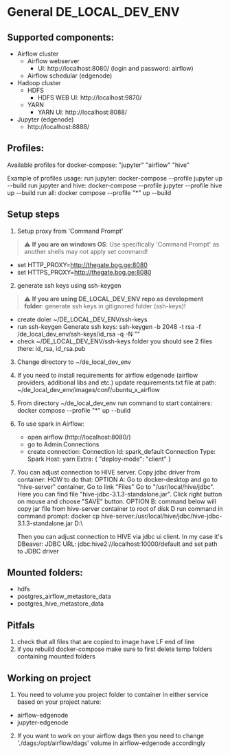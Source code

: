 # General DE_LOCAL_DEV_ENV

## Supported components:
- Airflow cluster
    - Airflow webserver
        - UI: http://localhost:8080/  (login and password: airflow)
    - Airflow schedular (edgenode)
- Hadoop cluster
    - HDFS
        - HDFS WEB UI: http://localhost:9870/
    - YARN
        - YARN UI: http://localhost:8088/
- Jupyter (edgenode)
    - http://localhost:8888/

## Profiles:
Available profiles for docker-compose:
    "jupyter"
    "airflow"
    "hive"

Example of profiles usage:
    run jupyter: docker-compose --profile jupyter up --build
    run jupyter and hive: docker-compose --profile jupyter --profile hive up --build
    run all: docker compose --profile "*" up --build

## Setup steps
1. Setup proxy from 'Command Prompt' 
> :warning: **If you are on windows OS**: Use specifically 'Command Prompt' as another shells may not apply set command!
- set HTTP_PROXY=http://thegate.bog.ge:8080
- set HTTPS_PROXY=http://thegate.bog.ge:8080

2. generate ssh keys using ssh-keygen
> :warning: **If you are using DE_LOCAL_DEV_ENV repo as development folder**: generate ssh keys in gitignored folder (ssh-keys)!
- create doler ~/DE_LOCAL_DEV_ENV/ssh-keys
- run ssh-keygen Generate ssh keys: 
    ssh-keygen -b 2048 -t rsa -f <path to folder>/de_local_dev_env/ssh-keys/id_rsa -q -N ""
- check ~/DE_LOCAL_DEV_ENV/ssh-keys folder you should see 2 files there: id_rsa, id_rsa.pub

3. Change directory to ~/de_local_dev_env

4. If you need to install requirements for airflow edgenode (airflow providers, additional libs and etc.) update requirements.txt file at path: 
~/de_local_dev_env/images/conf/ubuntu_x_airflow

5. From directory ~/de_local_dev_env run command to start containers:
docker compose --profile "*" up --build 

6. To use spark in Airflow:
    - open airflow (http://localhost:8080/)
    - go to Admin.Connections
    - create connection:
        Connection Id: spark_default
        Connection Type: Spark
        Host: yarn
        Extra: { "deploy-mode": "client" }

7. You can  adjust connection to HIVE server.
Copy jdbc driver from container:
    HOW to do that:
        OPTION A:
            Go to docker-desktop and go to "hive-server" container,
            Go to link "Files"
            Go to "/usr/local/hive/jdbc". Here you can find file "hive-jdbc-3.1.3-standalone.jar". Click right button on mouse and choose "SAVE" button.
        OPTION B:
            command below will copy jar file from hive-server container to root of disk D
            run command in command prompt: docker cp hive-server:/usr/local/hive/jdbc/hive-jdbc-3.1.3-standalone.jar D:\

    
    Then you can adjust connection to HIVE via jdbc ui client. In my case it's DBeaver:
        JDBC URL: jdbc:hive2://localhost:10000/default
        and
        set path to JDBC driver

## Mounted folders:
- hdfs
- postgres_airflow_metastore_data
- postgres_hive_metastore_data

## Pitfals
1. check that all files that are copied to image have LF end of line
2. if you rebuild docker-compose make sure to first delete temp folders containing mounted folders

## Working on project
1. You need to volume you project folder to container in either service based on your project nature:
- airflow-edgenode
- jupyter-edgenode

2. If you want to work on your airflow dags then you need to change './dags:/opt/airflow/dags' volume in airflow-edgenode accordingly